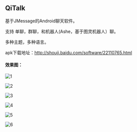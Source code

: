 ## QiTalk

基于JMessage的Android聊天软件。
 
 
支持 单聊，群聊，和机器人(Ashe，基于图灵机器人）聊。
 
 
多种主题，多种语言。


apk下载地址：http://shouji.baidu.com/software/22110765.html


#### 效果图：

![1](https://upload-images.jianshu.io/upload_images/3262738-d1b6a156b0055764.png?imageMogr2/auto-orient/strip%7CimageView2/2/w/340)


![2](https://upload-images.jianshu.io/upload_images/3262738-162552684fca29ab.png?imageMogr2/auto-orient/strip%7CimageView2/2/w/340)


![3](https://upload-images.jianshu.io/upload_images/3262738-e66bb20aa96b7e38.jpg?imageMogr2/auto-orient/strip%7CimageView2/2/w/340)


![4](https://upload-images.jianshu.io/upload_images/3262738-e599ae3aa30cd202.png?imageMogr2/auto-orient/strip%7CimageView2/2/w/340)


![5](https://upload-images.jianshu.io/upload_images/3262738-3dadde690da8fc66.jpg?imageMogr2/auto-orient/strip%7CimageView2/2/w/340)


![6](https://upload-images.jianshu.io/upload_images/3262738-c05dcd415a0d8e83.jpg?imageMogr2/auto-orient/strip%7CimageView2/2/w/340)
